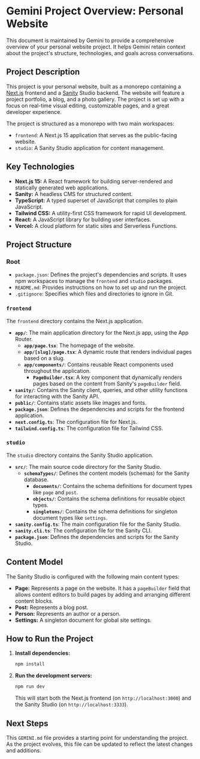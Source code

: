 # Gemini Project Overview: Personal Website

This document is maintained by Gemini to provide a comprehensive overview of your personal website project. It helps Gemini retain context about the project's structure, technologies, and goals across conversations.

## Project Description

This project is your personal website, built as a monorepo containing a [Next.js](https://nextjs.org/) frontend and a [Sanity](https://www.sanity.io/) Studio backend. The website will feature a project portfolio, a blog, and a photo gallery. The project is set up with a focus on real-time visual editing, customizable pages, and a great developer experience.

The project is structured as a monorepo with two main workspaces:

- `frontend`: A Next.js 15 application that serves as the public-facing website.
- `studio`: A Sanity Studio application for content management.

## Key Technologies

- **Next.js 15:** A React framework for building server-rendered and statically generated web applications.
- **Sanity:** A headless CMS for structured content.
- **TypeScript:** A typed superset of JavaScript that compiles to plain JavaScript.
- **Tailwind CSS:** A utility-first CSS framework for rapid UI development.
- **React:** A JavaScript library for building user interfaces.
- **Vercel:** A cloud platform for static sites and Serverless Functions.

## Project Structure

### Root

- `package.json`: Defines the project's dependencies and scripts. It uses npm workspaces to manage the `frontend` and `studio` packages.
- `README.md`: Provides instructions on how to set up and run the project.
- `.gitignore`: Specifies which files and directories to ignore in Git.

### `frontend`

The `frontend` directory contains the Next.js application.

- **`app/`**: The main application directory for the Next.js app, using the App Router.
    - **`app/page.tsx`**: The homepage of the website.
    - **`app/[slug]/page.tsx`**: A dynamic route that renders individual pages based on a slug.
    - **`app/components/`**: Contains reusable React components used throughout the application.
        - **`PageBuilder.tsx`**: A key component that dynamically renders pages based on the content from Sanity's `pageBuilder` field.
- **`sanity/`**: Contains the Sanity client, queries, and other utility functions for interacting with the Sanity API.
- **`public/`**: Contains static assets like images and fonts.
- **`package.json`**: Defines the dependencies and scripts for the frontend application.
- **`next.config.ts`**: The configuration file for Next.js.
- **`tailwind.config.ts`**: The configuration file for Tailwind CSS.

### `studio`

The `studio` directory contains the Sanity Studio application.

- **`src/`**: The main source code directory for the Sanity Studio.
    - **`schemaTypes/`**: Defines the content models (schemas) for the Sanity database.
        - **`documents/`**: Contains the schema definitions for document types like `page` and `post`.
        - **`objects/`**: Contains the schema definitions for reusable object types.
        - **`singletons/`**: Contains the schema definitions for singleton document types like `settings`.
- **`sanity.config.ts`**: The main configuration file for the Sanity Studio.
- **`sanity.cli.ts`**: The configuration file for the Sanity CLI.
- **`package.json`**: Defines the dependencies and scripts for the Sanity Studio.

## Content Model

The Sanity Studio is configured with the following main content types:

- **Page:** Represents a page on the website. It has a `pageBuilder` field that allows content editors to build pages by adding and arranging different content blocks.
- **Post:** Represents a blog post.
- **Person:** Represents an author or a person.
- **Settings:** A singleton document for global site settings.

## How to Run the Project

1.  **Install dependencies:**
    ```bash
    npm install
    ```
2.  **Run the development servers:**
    ```bash
    npm run dev
    ```
    This will start both the Next.js frontend (on `http://localhost:3000`) and the Sanity Studio (on `http://localhost:3333`).

## Next Steps

This `GEMINI.md` file provides a starting point for understanding the project. As the project evolves, this file can be updated to reflect the latest changes and additions.
